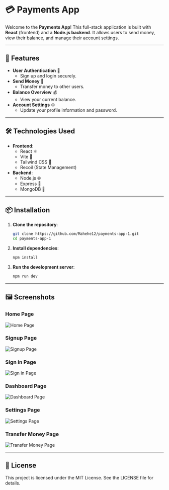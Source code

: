 # 💳 Payments App

Welcome to the **Payments App**! This full-stack application is built with **React** (frontend) and a **Node.js backend**. It allows users to send money, view their balance, and manage their account settings.

---

## 🚀 Features

- **User Authentication** 🔐
  - Sign up and login securely.
- **Send Money** 💸
  - Transfer money to other users.
- **Balance Overview** 💰
  - View your current balance.
- **Account Settings** ⚙️
  - Update your profile information and password.

---

## 🛠️ Technologies Used

- **Frontend**:
  - React ⚛️
  - Vite 🚀
  - Tailwind CSS 🎨
  - Recoil (State Management) 
- **Backend**:
  - Node.js 🌐
  - Express 🚂
  - MongoDB 🍃

---

## 📦 Installation

1. **Clone the repository**:
   ```bash
   git clone https://github.com/Mahehe12/payments-app-1.git
   cd payments-app-1
   ```
2. **Install dependencies**:
   ```bash
   npm install
   ```
3. **Run the development server**:
   ```bash
   npm run dev
   ```

---

## 🖼️ Screenshots

### Home Page  
![Home Page](https://github.com/user-attachments/assets/890bbd09-cfcb-43b1-868e-1f2cad94be51)

### Signup Page  
![Signup Page](https://github.com/user-attachments/assets/571211a7-fcf4-4ce5-96c1-a7399ca40976)

### Sign in Page  
![Sign in Page](https://github.com/user-attachments/assets/b1c336dd-9b42-42f6-9dbf-3cb0da6dcbed)

### Dashboard Page  
![Dashboard Page](https://github.com/user-attachments/assets/1bbd7749-1f89-4ed1-a491-778e2413431b)

### Settings Page  
![Settings Page](https://github.com/user-attachments/assets/7c098453-316a-487c-8254-3bdc225c191c)

### Transfer Money Page  
![Transfer Money Page](https://github.com/user-attachments/assets/0d1e010c-2f16-4cce-ad4f-601f9da3d1e6)

---

## 📄 License

This project is licensed under the MIT License. See the LICENSE file for details.
